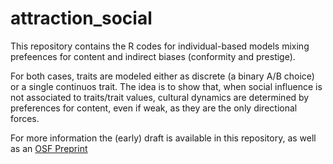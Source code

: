 # attraction_social

This repository contains the R codes for individual-based models mixing prefeences for content and indirect biases (conformity and prestige).

For both cases, traits are modeled either as discrete (a binary A/B choice) or a single continuos trait. The idea is to show that, when social influence is not associated to traits/trait values, cultural dynamics are determined by preferences for content, even if weak, as they are the only directional forces. 

For more information the (early) draft is available in this repository, as well as an [OSF Preprint](https://osf.io/7z4ws/) 

